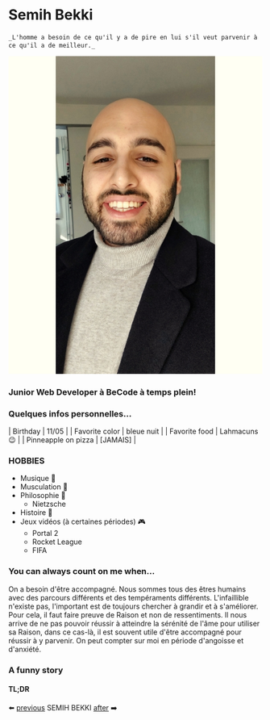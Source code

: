 # Semih Bekki

```
_L'homme a besoin de ce qu'il y a de pire en lui s'il veut parvenir à ce qu'il a de meilleur._
```

![Ma photo](SB-s.jpg)

### Junior Web Developer à BeCode à temps plein!

### Quelques infos personnelles...

| Birthday            |      11/05       |
| Favorite color      |    bleue nuit    |
| Favorite food       | Lahmacuns :wink: |
| Pinneapple on pizza |     [JAMAIS]     |


### HOBBIES
- Musique :musical_note:
- Musculation :muscle:
- Philosophie :brain:
  - Nietzsche
- Histoire :open_book:
- Jeux vidéos (à certaines périodes) :video_game:
  - Portal 2
  - Rocket League
  - FIFA

### You can always count on me when...
On a besoin d'être accompagné. 
Nous sommes tous des êtres humains avec des parcours différents et des tempéraments différents.
L'infaillible n'existe pas, l'important est de toujours chercher à grandir et à s'améliorer.
Pour cela, il faut faire preuve de Raison et non de ressentiments. 
Il nous arrive de ne pas pouvoir réussir à atteindre la sérénité de l'âme pour utiliser sa Raison, dans ce cas-là, il est souvent utile d'être accompagné pour réussir à y parvenir.
On peut compter sur moi en période d'angoisse et d'anxiété.

### A funny story

#### TL;DR

:arrow_left: [previous](https://github.com/SemihBk/markdown-challenge)  SEMIH BEKKI [after](https://github.com/SemihBk/markdown-challenge) :arrow_right:	


